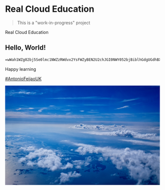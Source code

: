 # Real Cloud Education

> This is a "work-in-progress" project

Real Cloud Education

## Hello, World!
    
```bash
=wWah1WZg02bj5Se0lmc1NWZzRWdvx2YsFWZyBEN2U2chJGI0NWY052bjBiblhGdgUGdhBXajlGdyFGcg8GdgQnbhdHI19WegYWagwyczV2YvJHcg4WagsmcvdHIzlGI0NWZq9mcwBycphGV
```

Happy learning
    
[#AntonioFeijaoUK](https://www.antoniofeijao.com/)

![Real Cloud Education](miguel-a-amutio-uERVMle1SU-unsplash-medium.jpg)
